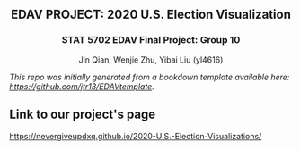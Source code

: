 <h2 align="center"> EDAV PROJECT: 2020 U.S. Election Visualization </h2>
<h3 align="center">  STAT 5702 EDAV Final Project: Group 10 </h3>
<p align="center"> Jin Qian, Wenjie Zhu, Yibai Liu (yl4616) </p>

*This repo was initially generated from a bookdown template available here: https://github.com/jtr13/EDAVtemplate.*	



## Link to our project's page
https://nevergiveupdxq.github.io/2020-U.S.-Election-Visualizations/




